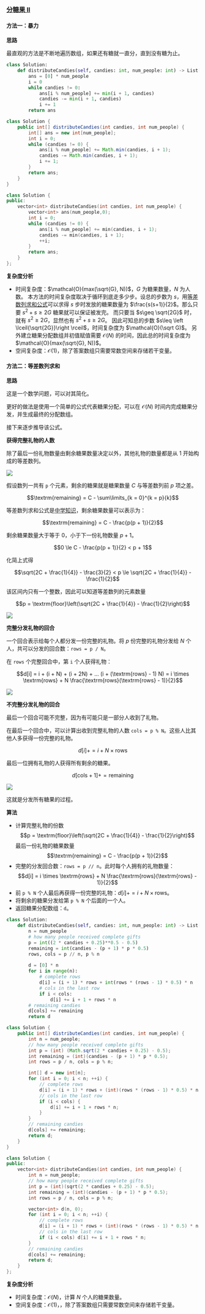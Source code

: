 ### [分糖果 II](https://leetcode.cn/problems/distribute-candies-to-people/solutions/127471/fen-tang-guo-ii-by-leetcode-solution/)

#### 方法一：暴力

**思路**

最直观的方法是不断地遍历数组，如果还有糖就一直分，直到没有糖为止。

```python
class Solution:
    def distributeCandies(self, candies: int, num_people: int) -> List[int]:
        ans = [0] * num_people
        i = 0
        while candies != 0:
            ans[i % num_people] += min(i + 1, candies)
            candies -= min(i + 1, candies)
            i += 1
        return ans
```

```java
class Solution {
    public int[] distributeCandies(int candies, int num_people) {
        int[] ans = new int[num_people];
        int i = 0;
        while (candies != 0) {
            ans[i % num_people] += Math.min(candies, i + 1);
            candies -= Math.min(candies, i + 1);
            i += 1;
        }
        return ans;
    }
}
```

```cpp
class Solution {
public:
    vector<int> distributeCandies(int candies, int num_people) {
        vector<int> ans(num_people,0);
        int i = 0;
        while (candies != 0) {
            ans[i % num_people] += min(candies, i + 1);
            candies -= min(candies, i + 1);
            ++i;
        }
        return ans;
    }
};
```

**复杂度分析**

- 时间复杂度：$\mathcal{O}(max(\sqrt{G}, N))$，$G$ 为糖果数量，$N$ 为人数。
    本方法的时间复杂度取决于循环到底走多少步。设总的步数为 $s$，用[等差数列求和公式](https://leetcode.cn/link/?target=https%3A%2F%2Fbaike.baidu.com%2Fitem%2F%E7%AD%89%E5%B7%AE%E6%95%B0%E5%88%97%E6%B1%82%E5%92%8C%E5%85%AC%E5%BC%8F%2F7527418)可以求得 $s$ 步时发放的糖果数量为 $\frac{s(s+1)}{2}$。那么只要 $s^2+s\geq 2G$ 糖果就可以保证被发完。
    而只要当 $s\geq \sqrt{2G}$ 时，就有 $s^2\geq 2G$，显然也有 $s^2+s\geq 2G$。
    因此可知总的步数 $s\leq \left \lceil{\sqrt{2G}}\right \rceil$，时间复杂度为 $\mathcal{O}(\sqrt G)$。
    另外建立糖果分配数组并初值赋值需要 $\mathcal{O}(N)$ 的时间，因此总的时间复杂度为 $\mathcal{O}(max(\sqrt{G}, N))$。
- 空间复杂度：$\mathcal{O}(1)$，除了答案数组只需要常数空间来存储若干变量。

#### 方法二：等差数列求和

**思路**

这是一个数学问题，可以对其简化。

更好的做法是使用一个简单的公式代表糖果分配，可以在 $\mathcal{O}(N)$ 时间内完成糖果分发，并生成最终的分配数组。

接下来逐步推导该公式。

**获得完整礼物的人数**

除了最后一份礼物数量由剩余糖果数量决定以外，其他礼物的数量都是从 1 开始构成的等差数列。

![](./assets/img/Solution1103_off_2_01.png)

假设数列一共有 `p` 个元素，剩余的糖果就是糖果数量 $C$ 与等差数列前 $p$ 项之差。

$$\textrm{remaining} = C - \sum\limits_{k = 0}^{k = p}{k}$$

等差数列求和公式是[中学知识](https://leetcode.cn/link/?target=https%3A%2F%2Fbaike.baidu.com%2Fitem%2F%E7%AD%89%E5%B7%AE%E6%95%B0%E5%88%97%E6%B1%82%E5%92%8C%E5%85%AC%E5%BC%8F%2F7527418)，剩余糖果数量可以表示为：

$$\textrm{remaining} = C - \frac{p(p + 1)}{2}$$

剩余糖果数量大于等于 $0$，小于下一份礼物数量 $p + 1$。

$$0 \le C - \frac{p(p + 1)}{2} < p + 1$$

化简上式得

$$\sqrt{2C + \frac{1}{4}} - \frac{3}{2} < p \le \sqrt{2C + \frac{1}{4}} - \frac{1}{2}$$

该区间内只有一个整数，因此可以知道等差数列的元素数量

$$p = \textrm{floor}\left(\sqrt{2C + \frac{1}{4}} - \frac{1}{2}\right)$$

![](./assets/img/Solution1103_off_2_02.png)

**完整分发礼物的回合**

一个回合表示给每个人都分发一份完整的礼物。将 $p$ 份完整的礼物分发给 $N$ 个人，共可以分发的回合数：`rows = p / N`。

在 `rows` 个完整回合中，第 `i` 个人获得礼物：

$$d[i] = i + (i + N) + (i + 2N) + ... (i + (\textrm{rows} - 1) N) = i \times \textrm{rows} + N \frac{\textrm{rows}(\textrm{rows} - 1)}{2}$$

![](./assets/img/Solution1103_off_2_03.png)

**不完整分发礼物的回合**

最后一个回合可能不完整，因为有可能只是一部分人收到了礼物。

在最后一个回合中，可以计算出收到完整礼物的人数 `cols = p % N`。这些人比其他人多获得一份完整的礼物。

$$d[i] += i + N \times \textrm{rows}$$

最后一位拥有礼物的人获得所有剩余的糖果。

$$d[\textrm{cols} + 1] += \textrm{remaining}$$

![](./assets/img/Solution1103_off_2_04.png)

这就是分发所有糖果的过程。

**算法**

- 计算完整礼物的份数
    $$p = \textrm{floor}\left(\sqrt{2C + \frac{1}{4}} - \frac{1}{2}\right)$$
    最后一份礼物的糖果数量
    $$\textrm{remaining} = C - \frac{p(p + 1)}{2}$$
- 完整的分发回合数：`rows = p // n`。此时每个人拥有的礼物数量：
    $$d[i] = i \times \textrm{rows} + N \frac{\textrm{rows}(\textrm{rows} - 1)}{2}$$
- 前 `p % N` 个人最后再获得一份完整的礼物：$d[i] += i + N \times \textrm{rows}$。
- 将剩余的糖果分发给第 `p % N` 个后面的一个人。
- 返回糖果分配数组：`d`。

```python
class Solution:
    def distributeCandies(self, candies: int, num_people: int) -> List[int]:
        n = num_people
        # how many people received complete gifts
        p = int((2 * candies + 0.25)**0.5 - 0.5) 
        remaining = int(candies - (p + 1) * p * 0.5)
        rows, cols = p // n, p % n
        
        d = [0] * n
        for i in range(n):
            # complete rows
            d[i] = (i + 1) * rows + int(rows * (rows - 1) * 0.5) * n
            # cols in the last row
            if i < cols:
                d[i] += i + 1 + rows * n
        # remaining candies        
        d[cols] += remaining
        return d
```

```java
class Solution {
    public int[] distributeCandies(int candies, int num_people) {
        int n = num_people;
        // how many people received complete gifts
        int p = (int) (Math.sqrt(2 * candies + 0.25) - 0.5);
        int remaining = (int)(candies - (p + 1) * p * 0.5);
        int rows = p / n, cols = p % n;

        int[] d = new int[n];
        for (int i = 0; i < n; ++i) {
            // complete rows
            d[i] = (i + 1) * rows + (int)(rows * (rows - 1) * 0.5) * n;
            // cols in the last row
            if (i < cols) {
                d[i] += i + 1 + rows * n;
            }
        }
        // remaining candies
        d[cols] += remaining;
        return d;
    }
}
```

```cpp
class Solution {
public:
    vector<int> distributeCandies(int candies, int num_people) {
        int n = num_people;
        // how many people received complete gifts
        int p = (int)(sqrt(2 * candies + 0.25) - 0.5);
        int remaining = (int)(candies - (p + 1) * p * 0.5);
        int rows = p / n, cols = p % n;

        vector<int> d(n, 0);
        for (int i = 0; i < n; ++i) {
            // complete rows
            d[i] = (i + 1) * rows + (int)(rows * (rows - 1) * 0.5) * n;
            // cols in the last row
            if (i < cols) d[i] += i + 1 + rows * n;
        }
        // remaining candies 
        d[cols] += remaining;
        return d;
    }
};
```

**复杂度分析**

- 时间复杂度：$\mathcal{O}(N)$，计算 $N$ 个人的糖果数量。
- 空间复杂度：$\mathcal{O}(1)$，，除了答案数组只需要常数空间来存储若干变量。
